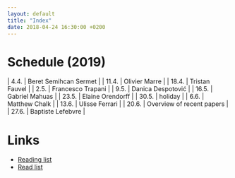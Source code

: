 ```yaml
---
layout: default
title: "Index"
date: 2018-04-24 16:30:00 +0200
---
```


# Schedule (2019)

| 4.4. | Beret Semihcan Sermet |
| 11.4. | Olivier Marre |
| 18.4. | Tristan Fauvel |
| 2.5. | Francesco Trapani |
| 9.5. | Danica Despotović |
| 16.5. | Gabriel Mahuas |
| 23.5. | Elaine Orendorff |
| 30.5. | holiday |
| 6.6. | Matthew Chalk | 
| 13.6. | Ulisse Ferrari |
| 20.6. | Overview of recent papers |   
| 27.6. | Baptiste Lefebvre |

# Links

- <a href="{{ site.baseurl }}/reading_list">Reading list</a>
- <a href="{{ site.baseurl }}/read_list">Read list</a>
